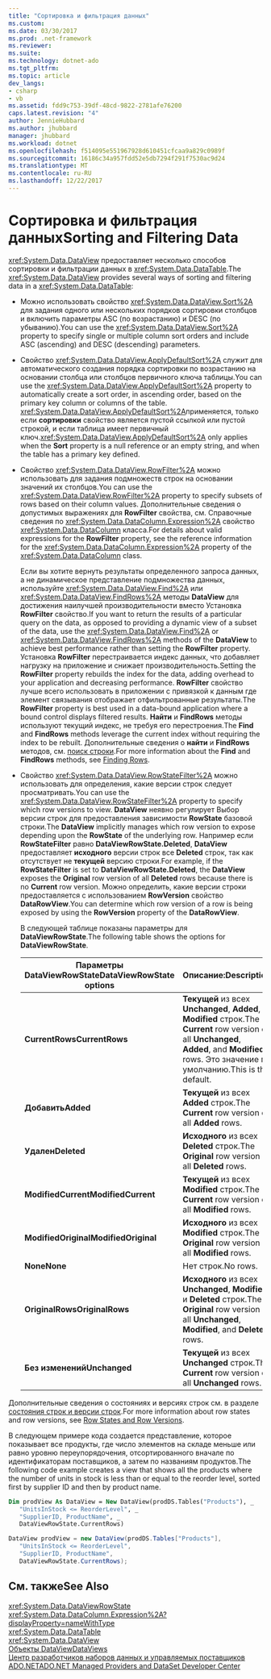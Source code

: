 ```yaml
---
title: "Сортировка и фильтрация данных"
ms.custom: 
ms.date: 03/30/2017
ms.prod: .net-framework
ms.reviewer: 
ms.suite: 
ms.technology: dotnet-ado
ms.tgt_pltfrm: 
ms.topic: article
dev_langs:
- csharp
- vb
ms.assetid: fdd9c753-39df-48cd-9822-2781afe76200
caps.latest.revision: "4"
author: JennieHubbard
ms.author: jhubbard
manager: jhubbard
ms.workload: dotnet
ms.openlocfilehash: f514095e551967928d610451cfcaa9a829c0989f
ms.sourcegitcommit: 16186c34a957fdd52e5db7294f291f7530ac9d24
ms.translationtype: MT
ms.contentlocale: ru-RU
ms.lasthandoff: 12/22/2017
---
```

# <a name="sorting-and-filtering-data"></a><span data-ttu-id="14fe8-102">Сортировка и фильтрация данных</span><span class="sxs-lookup"><span data-stu-id="14fe8-102">Sorting and Filtering Data</span></span>
<span data-ttu-id="14fe8-103"><xref:System.Data.DataView> предоставляет несколько способов сортировки и фильтрации данных в <xref:System.Data.DataTable>.</span><span class="sxs-lookup"><span data-stu-id="14fe8-103">The <xref:System.Data.DataView> provides several ways of sorting and filtering data in a <xref:System.Data.DataTable>:</span></span>  
  
-   <span data-ttu-id="14fe8-104">Можно использовать свойство <xref:System.Data.DataView.Sort%2A> для задания одного или нескольких порядков сортировки столбцов и включить параметры ASC (по возрастанию) и DESC (по убыванию).</span><span class="sxs-lookup"><span data-stu-id="14fe8-104">You can use the <xref:System.Data.DataView.Sort%2A> property to specify single or multiple column sort orders and include ASC (ascending) and DESC (descending) parameters.</span></span>  
  
-   <span data-ttu-id="14fe8-105">Свойство <xref:System.Data.DataView.ApplyDefaultSort%2A> служит для автоматического создания порядка сортировки по возрастанию на основании столбца или столбцов первичного ключа таблицы.</span><span class="sxs-lookup"><span data-stu-id="14fe8-105">You can use the <xref:System.Data.DataView.ApplyDefaultSort%2A> property to automatically create a sort order, in ascending order, based on the primary key column or columns of the table.</span></span> <span data-ttu-id="14fe8-106"><xref:System.Data.DataView.ApplyDefaultSort%2A>применяется, только если **сортировки** свойство является пустой ссылкой или пустой строкой, и если таблица имеет первичный ключ.</span><span class="sxs-lookup"><span data-stu-id="14fe8-106"><xref:System.Data.DataView.ApplyDefaultSort%2A> only applies when the **Sort** property is a null reference or an empty string, and when the table has a primary key defined.</span></span>  
  
-   <span data-ttu-id="14fe8-107">Свойство <xref:System.Data.DataView.RowFilter%2A> можно использовать для задания подмножеств строк на основании значений их столбцов.</span><span class="sxs-lookup"><span data-stu-id="14fe8-107">You can use the <xref:System.Data.DataView.RowFilter%2A> property to specify subsets of rows based on their column values.</span></span> <span data-ttu-id="14fe8-108">Дополнительные сведения о допустимых выражениях для **RowFilter** свойства, см. Справочные сведения по <xref:System.Data.DataColumn.Expression%2A> свойство <xref:System.Data.DataColumn> класса.</span><span class="sxs-lookup"><span data-stu-id="14fe8-108">For details about valid expressions for the **RowFilter** property, see the reference information for the <xref:System.Data.DataColumn.Expression%2A> property of the <xref:System.Data.DataColumn> class.</span></span>  
  
     <span data-ttu-id="14fe8-109">Если вы хотите вернуть результаты определенного запроса данных, а не динамическое представление подмножества данных, используйте <xref:System.Data.DataView.Find%2A> или <xref:System.Data.DataView.FindRows%2A> методы **DataView** для достижения наилучшей производительности вместо Установка **RowFilter** свойство.</span><span class="sxs-lookup"><span data-stu-id="14fe8-109">If you want to return the results of a particular query on the data, as opposed to providing a dynamic view of a subset of the data, use the <xref:System.Data.DataView.Find%2A> or <xref:System.Data.DataView.FindRows%2A> methods of the **DataView** to achieve best performance rather than setting the **RowFilter** property.</span></span> <span data-ttu-id="14fe8-110">Установка **RowFilter** перестраивается индекс данных, что добавляет нагрузку на приложение и снижает производительность.</span><span class="sxs-lookup"><span data-stu-id="14fe8-110">Setting the **RowFilter** property rebuilds the index for the data, adding overhead to your application and decreasing performance.</span></span> <span data-ttu-id="14fe8-111">**RowFilter** свойство лучше всего использовать в приложении с привязкой к данным где элемент связывания отображает отфильтрованные результаты.</span><span class="sxs-lookup"><span data-stu-id="14fe8-111">The **RowFilter** property is best used in a data-bound application where a bound control displays filtered results.</span></span> <span data-ttu-id="14fe8-112">**Найти** и **FindRows** методы используют текущий индекс, не требуя его перестроения.</span><span class="sxs-lookup"><span data-stu-id="14fe8-112">The **Find** and **FindRows** methods leverage the current index without requiring the index to be rebuilt.</span></span> <span data-ttu-id="14fe8-113">Дополнительные сведения о **найти** и **FindRows** методов, см. [поиск строки](../../../../../docs/framework/data/adonet/dataset-datatable-dataview/finding-rows.md).</span><span class="sxs-lookup"><span data-stu-id="14fe8-113">For more information about the **Find** and **FindRows** methods, see [Finding Rows](../../../../../docs/framework/data/adonet/dataset-datatable-dataview/finding-rows.md).</span></span>  
  
-   <span data-ttu-id="14fe8-114">Свойство <xref:System.Data.DataView.RowStateFilter%2A> можно использовать для определения, какие версии строк следует просматривать.</span><span class="sxs-lookup"><span data-stu-id="14fe8-114">You can use the <xref:System.Data.DataView.RowStateFilter%2A> property to specify which row versions to view.</span></span> <span data-ttu-id="14fe8-115">**DataView** неявно регулирует Выбор версии строк для предоставления зависимости **RowState** базовой строки.</span><span class="sxs-lookup"><span data-stu-id="14fe8-115">The **DataView** implicitly manages which row version to expose depending upon the **RowState** of the underlying row.</span></span> <span data-ttu-id="14fe8-116">Например если **RowStateFilter** равно **DataViewRowState.Deleted**, **DataView** предоставляет **исходного** версии строк все **Deleted** строк, так как отсутствует не **текущей** версию строки.</span><span class="sxs-lookup"><span data-stu-id="14fe8-116">For example, if the **RowStateFilter** is set to **DataViewRowState.Deleted**, the **DataView** exposes the **Original** row version of all **Deleted** rows because there is no **Current** row version.</span></span> <span data-ttu-id="14fe8-117">Можно определить, какие версии строки предоставляется с использованием **RowVersion** свойство **DataRowView**.</span><span class="sxs-lookup"><span data-stu-id="14fe8-117">You can determine which row version of a row is being exposed by using the **RowVersion** property of the **DataRowView**.</span></span>  
  
     <span data-ttu-id="14fe8-118">В следующей таблице показаны параметры для **DataViewRowState**.</span><span class="sxs-lookup"><span data-stu-id="14fe8-118">The following table shows the options for **DataViewRowState**.</span></span>  
  
    |<span data-ttu-id="14fe8-119">Параметры DataViewRowState</span><span class="sxs-lookup"><span data-stu-id="14fe8-119">DataViewRowState options</span></span>|<span data-ttu-id="14fe8-120">Описание:</span><span class="sxs-lookup"><span data-stu-id="14fe8-120">Description</span></span>|  
    |------------------------------|-----------------|  
    |<span data-ttu-id="14fe8-121">**CurrentRows**</span><span class="sxs-lookup"><span data-stu-id="14fe8-121">**CurrentRows**</span></span>|<span data-ttu-id="14fe8-122">**Текущей** из всех **Unchanged**, **Added**, и **Modified** строк.</span><span class="sxs-lookup"><span data-stu-id="14fe8-122">The **Current** row version of all **Unchanged**, **Added**, and **Modified** rows.</span></span> <span data-ttu-id="14fe8-123">Это значение по умолчанию.</span><span class="sxs-lookup"><span data-stu-id="14fe8-123">This is the default.</span></span>|  
    |<span data-ttu-id="14fe8-124">**Добавить**</span><span class="sxs-lookup"><span data-stu-id="14fe8-124">**Added**</span></span>|<span data-ttu-id="14fe8-125">**Текущей** из всех **Added** строк.</span><span class="sxs-lookup"><span data-stu-id="14fe8-125">The **Current** row version of all **Added** rows.</span></span>|  
    |<span data-ttu-id="14fe8-126">**Удален**</span><span class="sxs-lookup"><span data-stu-id="14fe8-126">**Deleted**</span></span>|<span data-ttu-id="14fe8-127">**Исходного** из всех **Deleted** строк.</span><span class="sxs-lookup"><span data-stu-id="14fe8-127">The **Original** row version of all **Deleted** rows.</span></span>|  
    |<span data-ttu-id="14fe8-128">**ModifiedCurrent**</span><span class="sxs-lookup"><span data-stu-id="14fe8-128">**ModifiedCurrent**</span></span>|<span data-ttu-id="14fe8-129">**Текущей** из всех **Modified** строк.</span><span class="sxs-lookup"><span data-stu-id="14fe8-129">The **Current** row version of all **Modified** rows.</span></span>|  
    |<span data-ttu-id="14fe8-130">**ModifiedOriginal**</span><span class="sxs-lookup"><span data-stu-id="14fe8-130">**ModifiedOriginal**</span></span>|<span data-ttu-id="14fe8-131">**Исходного** из всех **Modified** строк.</span><span class="sxs-lookup"><span data-stu-id="14fe8-131">The **Original** row version of all **Modified** rows.</span></span>|  
    |<span data-ttu-id="14fe8-132">**None**</span><span class="sxs-lookup"><span data-stu-id="14fe8-132">**None**</span></span>|<span data-ttu-id="14fe8-133">Нет строк.</span><span class="sxs-lookup"><span data-stu-id="14fe8-133">No rows.</span></span>|  
    |<span data-ttu-id="14fe8-134">**OriginalRows**</span><span class="sxs-lookup"><span data-stu-id="14fe8-134">**OriginalRows**</span></span>|<span data-ttu-id="14fe8-135">**Исходного** из всех **Unchanged**, **Modified**, и **Deleted** строк.</span><span class="sxs-lookup"><span data-stu-id="14fe8-135">The **Original** row version of all **Unchanged**, **Modified**, and **Deleted** rows.</span></span>|  
    |<span data-ttu-id="14fe8-136">**Без изменений**</span><span class="sxs-lookup"><span data-stu-id="14fe8-136">**Unchanged**</span></span>|<span data-ttu-id="14fe8-137">**Текущей** из всех **Unchanged** строк.</span><span class="sxs-lookup"><span data-stu-id="14fe8-137">The **Current** row version of all **Unchanged** rows.</span></span>|  
  
 <span data-ttu-id="14fe8-138">Дополнительные сведения о состояниях и версиях строк см. в разделе [состояния строк и версии строк](../../../../../docs/framework/data/adonet/dataset-datatable-dataview/row-states-and-row-versions.md).</span><span class="sxs-lookup"><span data-stu-id="14fe8-138">For more information about row states and row versions, see [Row States and Row Versions](../../../../../docs/framework/data/adonet/dataset-datatable-dataview/row-states-and-row-versions.md).</span></span>  
  
 <span data-ttu-id="14fe8-139">В следующем примере кода создается представление, которое показывает все продукты, где число элементов на складе меньше или равно уровню переупорядочения, отсортированного вначале по идентификаторам поставщиков, а затем по названиям продуктов.</span><span class="sxs-lookup"><span data-stu-id="14fe8-139">The following code example creates a view that shows all the products where the number of units in stock is less than or equal to the reorder level, sorted first by supplier ID and then by product name.</span></span>  
  
```vb  
Dim prodView As DataView = New DataView(prodDS.Tables("Products"), _  
   "UnitsInStock <= ReorderLevel", _  
   "SupplierID, ProductName", _  
   DataViewRowState.CurrentRows)  
```  
  
```csharp  
DataView prodView = new DataView(prodDS.Tables["Products"],  
   "UnitsInStock <= ReorderLevel",  
   "SupplierID, ProductName",  
   DataViewRowState.CurrentRows);  
```  
  
## <a name="see-also"></a><span data-ttu-id="14fe8-140">См. также</span><span class="sxs-lookup"><span data-stu-id="14fe8-140">See Also</span></span>  
 <xref:System.Data.DataViewRowState>  
 <xref:System.Data.DataColumn.Expression%2A?displayProperty=nameWithType>  
 <xref:System.Data.DataTable>  
 <xref:System.Data.DataView>  
 [<span data-ttu-id="14fe8-141">Объекты DataView</span><span class="sxs-lookup"><span data-stu-id="14fe8-141">DataViews</span></span>](../../../../../docs/framework/data/adonet/dataset-datatable-dataview/dataviews.md)  
 [<span data-ttu-id="14fe8-142">Центр разработчиков наборов данных и управляемых поставщиков ADO.NET</span><span class="sxs-lookup"><span data-stu-id="14fe8-142">ADO.NET Managed Providers and DataSet Developer Center</span></span>](http://go.microsoft.com/fwlink/?LinkId=217917)

